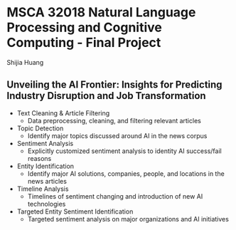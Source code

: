 # MSCA 32018 Natural Language Processing and Cognitive Computing - Final Project
Shijia Huang

## Unveiling the AI Frontier: Insights for Predicting Industry Disruption and Job Transformation


- Text Cleaning & Article Filtering
  - Data preprocessing, cleaning, and filtering relevant articles
- Topic Detection
  - Identify major topics discussed around AI in the news corpus
- Sentiment Analysis
  - Explicitly customized sentiment analysis to identity AI success/fail reasons
- Entity Identification
  - Identify major AI solutions, companies, people, and locations in the news articles
- Timeline Analysis
  - Timelines of sentiment changing and introduction of new AI technologies
- Targeted Entity Sentiment Identification
  - Targeted sentiment analysis on major organizations and AI initiatives

